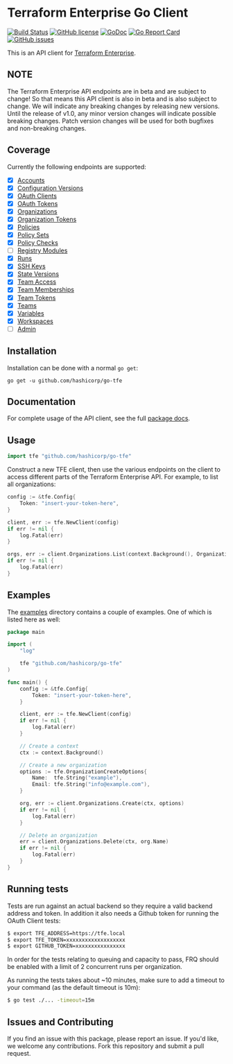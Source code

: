 Terraform Enterprise Go Client
==============================

[![Build Status](https://travis-ci.org/hashicorp/go-tfe.svg?branch=master)](https://travis-ci.org/hashicorp/go-tfe)
[![GitHub license](https://img.shields.io/github/license/hashicorp/go-tfe.svg)](https://github.com/hashicorp/go-tfe/blob/master/LICENSE)
[![GoDoc](https://godoc.org/github.com/hashicorp/go-tfe?status.svg)](https://godoc.org/github.com/hashicorp/go-tfe)
[![Go Report Card](https://goreportcard.com/badge/github.com/hashicorp/go-tfe)](https://goreportcard.com/report/github.com/hashicorp/go-tfe)
[![GitHub issues](https://img.shields.io/github/issues/hashicorp/go-tfe.svg)](https://github.com/hashicorp/go-tfe/issues)

This is an API client for [Terraform Enterprise](https://www.hashicorp.com/products/terraform).

## NOTE

The Terraform Enterprise API endpoints are in beta and are subject to change!
So that means this API client is also in beta and is also subject to change. We
will indicate any breaking changes by releasing new versions. Until the release
of v1.0, any minor version changes will indicate possible breaking changes. Patch
version changes will be used for both bugfixes and non-breaking changes.

## Coverage

Currently the following endpoints are supported:

- [x] [Accounts](https://www.terraform.io/docs/enterprise/api/account.html)
- [x] [Configuration Versions](https://www.terraform.io/docs/enterprise/api/configuration-versions.html)
- [x] [OAuth Clients](https://www.terraform.io/docs/enterprise/api/oauth-clients.html)
- [x] [OAuth Tokens](https://www.terraform.io/docs/enterprise/api/oauth-tokens.html)
- [x] [Organizations](https://www.terraform.io/docs/enterprise/api/organizations.html)
- [x] [Organization Tokens](https://www.terraform.io/docs/enterprise/api/organization-tokens.html)
- [x] [Policies](https://www.terraform.io/docs/enterprise/api/policies.html)
- [x] [Policy Sets](https://www.terraform.io/docs/enterprise/api/policy-sets.html)
- [x] [Policy Checks](https://www.terraform.io/docs/enterprise/api/policy-checks.html)
- [ ] [Registry Modules](https://www.terraform.io/docs/enterprise/api/modules.html)
- [x] [Runs](https://www.terraform.io/docs/enterprise/api/run.html)
- [x] [SSH Keys](https://www.terraform.io/docs/enterprise/api/ssh-keys.html)
- [x] [State Versions](https://www.terraform.io/docs/enterprise/api/state-versions.html)
- [x] [Team Access](https://www.terraform.io/docs/enterprise/api/team-access.html)
- [x] [Team Memberships](https://www.terraform.io/docs/enterprise/api/team-members.html)
- [x] [Team Tokens](https://www.terraform.io/docs/enterprise/api/team-tokens.html)
- [x] [Teams](https://www.terraform.io/docs/enterprise/api/teams.html)
- [x] [Variables](https://www.terraform.io/docs/enterprise/api/variables.html)
- [x] [Workspaces](https://www.terraform.io/docs/enterprise/api/workspaces.html)
- [ ] [Admin](https://www.terraform.io/docs/enterprise/api/admin/index.html)

## Installation

Installation can be done with a normal `go get`:

```
go get -u github.com/hashicorp/go-tfe
```

## Documentation

For complete usage of the API client, see the full [package docs](https://godoc.org/github.com/hashicorp/go-tfe).

## Usage

```go
import tfe "github.com/hashicorp/go-tfe"
```

Construct a new TFE client, then use the various endpoints on the client to
access different parts of the Terraform Enterprise API. For example, to list
all organizations:

```go
config := &tfe.Config{
	Token: "insert-your-token-here",
}

client, err := tfe.NewClient(config)
if err != nil {
	log.Fatal(err)
}

orgs, err := client.Organizations.List(context.Background(), OrganizationListOptions{})
if err != nil {
	log.Fatal(err)
}
```

## Examples

The [examples](https://github.com/hashicorp/go-tfe/tree/master/examples) directory
contains a couple of examples. One of which is listed here as well:

```go
package main

import (
	"log"

	tfe "github.com/hashicorp/go-tfe"
)

func main() {
	config := &tfe.Config{
		Token: "insert-your-token-here",
	}

	client, err := tfe.NewClient(config)
	if err != nil {
		log.Fatal(err)
	}

	// Create a context
	ctx := context.Background()

	// Create a new organization
	options := tfe.OrganizationCreateOptions{
		Name:  tfe.String("example"),
		Email: tfe.String("info@example.com"),
	}

	org, err := client.Organizations.Create(ctx, options)
	if err != nil {
		log.Fatal(err)
	}

	// Delete an organization
	err = client.Organizations.Delete(ctx, org.Name)
	if err != nil {
		log.Fatal(err)
	}
}
```

## Running tests

Tests are run against an actual backend so they require a valid backend address
and token. In addition it also needs a Github token for running the OAuth Client
tests:

```sh
$ export TFE_ADDRESS=https://tfe.local
$ export TFE_TOKEN=xxxxxxxxxxxxxxxxxxx
$ export GITHUB_TOKEN=xxxxxxxxxxxxxxxx
```

In order for the tests relating to queuing and capacity to pass, FRQ should be
enabled with a limit of 2 concurrent runs per organization.

As running the tests takes about ~10 minutes, make sure to add a timeout to your
command (as the default timeout is 10m):

```sh
$ go test ./... -timeout=15m
```

## Issues and Contributing

If you find an issue with this package, please report an issue. If you'd like,
we welcome any contributions. Fork this repository and submit a pull request.
